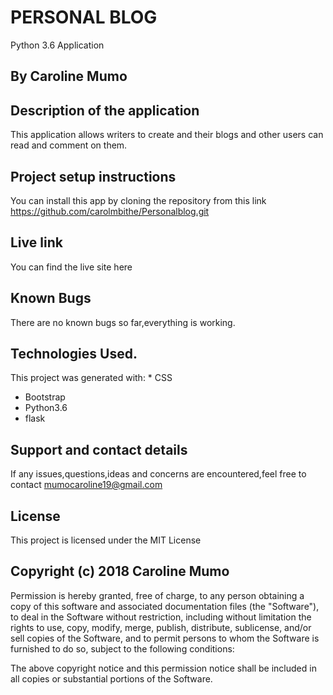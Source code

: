 # PERSONAL BLOG
Python 3.6 Application

## By Caroline Mumo

## Description of the application
This application allows writers to create and their blogs and other users can read and comment on them.

## Project setup instructions
You can install this app by cloning the repository from this link https://github.com/carolmbithe/Personalblog.git

## Live link
You can find the live site here

## Known Bugs
There are no known bugs so far,everything is working.


## Technologies Used.
This project was generated with: * CSS</br  >
* Bootstrap</br  >
* Python3.6</br  >
* flask</br  >


## Support and contact details
 If any issues,questions,ideas and concerns are encountered,feel free to contact mumocaroline19@gmail.com

## License
This project is licensed under the MIT License

## Copyright (c) 2018 Caroline Mumo
Permission is hereby granted, free of charge, to any person obtaining a copy
of this software and associated documentation files (the "Software"), to deal
in the Software without restriction, including without limitation the rights
to use, copy, modify, merge, publish, distribute, sublicense, and/or sell
copies of the Software, and to permit persons to whom the Software is
furnished to do so, subject to the following conditions:

The above copyright notice and this permission notice shall be included in
all copies or substantial portions of the Software.
